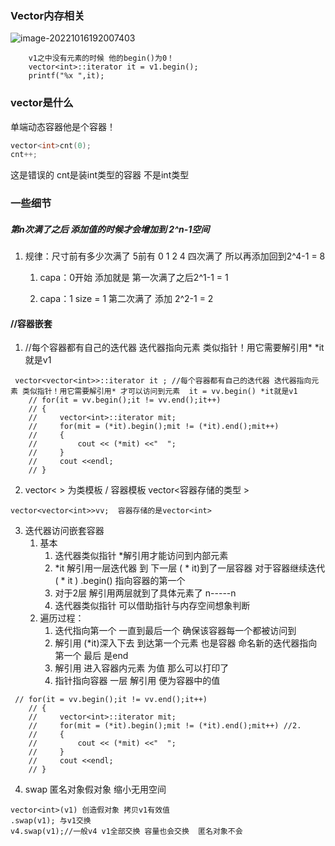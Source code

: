 

### Vector内存相关

![image-20221016192007403](C:\Users\Administrator\AppData\Roaming\Typora\typora-user-images\image-20221016192007403.png)

~~~
	v1之中没有元素的时候 他的begin()为0！
	vector<int>::iterator it = v1.begin();
    printf("%x ",it);
~~~

### vector是什么 

单端动态容器他是个容器！

~~~c++
vector<int>cnt(0); 
cnt++;
~~~

这是错误的  cnt是装int类型的容器 不是int类型

### 一些细节

#####  第n次满了之后 添加值的时候才会增加到 2^n-1空间 

1. 规律：尺寸前有多少次满了 5前有 0 1 2 4 四次满了 所以再添加回到2^4-1 = 8

   1. capa：0开始 添加就是 第一次满了之后2^1-1 = 1

   2. capa：1  size = 1 第二次满了 添加 2^2-1 = 2

      

#### //容器嵌套

1. //每个容器都有自己的迭代器 迭代器指向元素 类似指针！用它需要解引用* *it就是v1

~~~
 vector<vector<int>>::iterator it ; //每个容器都有自己的迭代器 迭代器指向元素 类似指针！用它需要解引用* 才可以访问到元素  it = vv.begin() *it就是v1
    // for(it = vv.begin();it != vv.end();it++) 
    // {
    //     vector<int>::iterator mit;
    //     for(mit = (*it).begin();mit != (*it).end();mit++)
    //     {
    //         cout << (*mit) <<"  ";
    //     }
    //     cout <<endl;
    // }
~~~



2. vector< >  为类模板 / 容器模板  vector<容器存储的类型 >  

~~~ 
vector<vector<int>>vv;  容器存储的是vector<int>
~~~

3. 迭代器访问嵌套容器
   1. 基本
      1. 迭代器类似指针  *解引用才能访问到内部元素
      2. *it  解引用一层迭代器 到 下一层   ( * it)到了一层容器 对于容器继续迭代 (    *   it ) .begin() 指向容器的第一个
      3. 对于2层 解引用两层就到了具体元素了 n-----n
      4. 迭代器类似指针  可以借助指针与内存空间想象判断
   2. 遍历过程：
      1. 迭代指向第一个  一直到最后一个 确保该容器每一个都被访问到
      2. 解引用 (*it)深入下去 到达第一个元素  也是容器   命名新的迭代器指向第一个  最后 是end 
      3. 解引用 进入容器内元素  为值 那么可以打印了
      4. 指针指向容器  一层  解引用  便为容器中的值

``` 
 // for(it = vv.begin();it != vv.end();it++) 
    // {
    //     vector<int>::iterator mit;
    //     for(mit = (*it).begin();mit != (*it).end();mit++) //2.
    //     {
    //         cout << (*mit) <<"  ";
    //     }
    //     cout <<endl;
    // }
```

4. swap  匿名对象假对象 缩小无用空间 

~~~
vector<int>(v1) 创造假对象 拷贝v1有效值
.swap(v1); 与v1交换
v4.swap(v1);//一般v4 v1全部交换 容量也会交换  匿名对象不会
~~~

